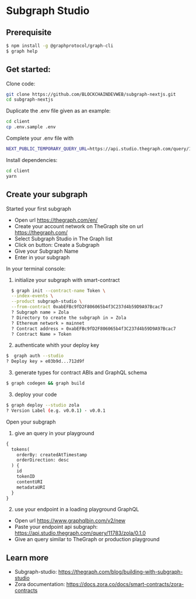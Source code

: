 # Subgraph Studio

## Prerequisite 
```bash
$ npm install -g @graphprotocol/graph-cli
$ graph help
```

## Get started:
Clone code:
```bash
git clone https://github.com/BLOCKCHAINDEVWEB/subgraph-nextjs.git
cd subgraph-nextjs
```

Duplicate the .env file given as an example:
```bash
cd client
cp .env.sample .env
```

Complete your .env file with
```bash
NEXT_PUBLIC_TEMPORARY_QUERY_URL=https://api.studio.thegraph.com/query/11783/zola/0.1.0
```

Install dependencies:
```bash
cd client
yarn
```

## Create your subgraph
Started your first subgraph
- Open url https://thegraph.com/en/
- Create your account network on TheGraph site on url https://thegraph.com/
- Select Subgraph Studio in The Graph list
- Click on button: Create a Subgraph
- Give your Subgraph Name
- Enter in your subgraph

In your terminal console:  
1. initialize your subgraph with smart-contract  
```bash
  $ graph init --contract-name Token \
  --index-events \
  --product subgraph-studio \
  --from-contract 0xabEFBc9fD2F806065b4f3C237d4b59D9A97Bcac7 
  ? Subgraph name » Zola
  ? Directory to create the subgraph in » Zola
  ? Ethereum network » mainnet
  ? Contract address » 0xabEFBc9fD2F806065b4f3C237d4b59D9A97Bcac7
  ? Contract Name » Token
```
2. authenticate whith your deploy key
```bash
$  graph auth --studio
? Deploy key » e03b9d...712d9f
```

3. generate types for contract ABIs and GraphQL schema
```bash
$ graph codegen && graph build
```

3. deploy your code
```bash
$ graph deploy --studio zola
? Version Label (e.g. v0.0.1) · v0.0.1
```

Open your subgraph
1. give an query in your playground
```graphql
{
  tokens(
    orderBy: createdAtTimestamp
    orderDirection: desc
  ) {
    id
    tokenID
    contentURI
    metadataURI
  }
}
```

2. use your endpoint in a loading playground GraphQL
- Open url https://www.graphqlbin.com/v2/new
- Paste your endpoint api subgraph: https://api.studio.thegraph.com/query/11783/zola/0.1.0
- Give an query similar to TheGraph or production playground

## Learn more
- Subgraph-studio: https://thegraph.com/blog/building-with-subgraph-studio
- Zora documentation: https://docs.zora.co/docs/smart-contracts/zora-contracts
